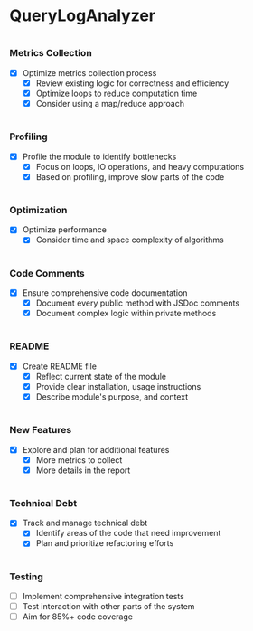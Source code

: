 # QueryLogAnalyzer

#

### Metrics Collection

- [x] Optimize metrics collection process
  - [x] Review existing logic for correctness and efficiency
  - [x] Optimize loops to reduce computation time
  - [x] Consider using a map/reduce approach

#

### Profiling

- [x] Profile the module to identify bottlenecks
  - [x] Focus on loops, IO operations, and heavy computations
  - [x] Based on profiling, improve slow parts of the code

#

### Optimization

- [x] Optimize performance
  - [x] Consider time and space complexity of algorithms

#

### Code Comments

- [x] Ensure comprehensive code documentation
  - [x] Document every public method with JSDoc comments
  - [x] Document complex logic within private methods

#

### README

- [x] Create README file
  - [x] Reflect current state of the module
  - [x] Provide clear installation, usage instructions
  - [x] Describe module's purpose, and context

#

### New Features

- [x] Explore and plan for additional features
  - [x] More metrics to collect
  - [x] More details in the report

#

### Technical Debt

- [x] Track and manage technical debt
  - [x] Identify areas of the code that need improvement
  - [x] Plan and prioritize refactoring efforts

#

### Testing

- [ ] Implement comprehensive integration tests
- [ ] Test interaction with other parts of the system
- [ ] Aim for 85%+ code coverage

#
